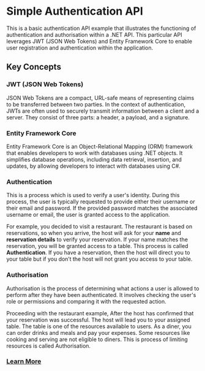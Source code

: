# Simple Authentication API
This is a basic authentication API example that illustrates the functioning of authentication and authorisation within a .NET API. This particular API leverages JWT (JSON Web Tokens) and Entity Framework Core to enable user registration and authentication within the application.

## Key Concepts
### JWT (JSON Web Tokens)
JSON Web Tokens are a compact, URL-safe means of representing claims to be transferred between two parties. In the context of authentication, JWTs are often used to securely transmit information between a client and a server. They consist of three parts: a header, a payload, and a signature.

### Entity Framework Core
Entity Framework Core is an Object-Relational Mapping (ORM) framework that enables developers to work with databases using .NET objects. It simplifies database operations, including data retrieval, insertion, and updates, by allowing developers to interact with databases using C#.

### Authentication
This is a process which is used to verify a user's identity. During this process, the user is typically requested to provide either their username or their email and password. If the provided password matches the associated username or email, the user is granted access to the application.

For example, you decided to visit a restaurant. The restaurant is based on reservations, so when you arrive, the host will ask for your **name** and **reservation details** to verify your reservation. If your name matches the reservation, you will be granted access to a table. This process is called **Authentication**. If you have a reservation, then the host will direct you to your table but if you don’t the host will not grant you access to your table.

### Authorisation
Authorisation is the process of determining what actions a user is allowed to perform after they have been authenticated. It involves checking the user's role or permissions and comparing it with the requested action.

Proceeding with the restaurant example, After the host has confirmed that your reservation was successful. The host will lead you to your assigned table. The table is one of the resources available to users. As a diner, you can order drinks and meals and pay your expenses.  Some resources like cooking and serving are not eligible to diners. This is process of limiting resources is called Authorisation.

### [Learn More](https://github.com/Adexandria/Authentication_App/wiki/01.-Authentication)
